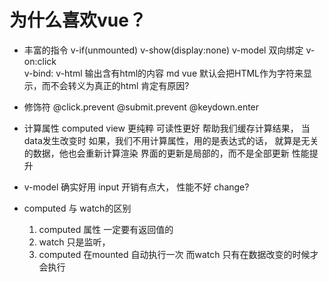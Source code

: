 # 为什么喜欢vue？
   - 丰富的指令
      v-if(unmounted)  v-show(display:none)
      v-model  双向绑定
      v-on:click  
      v-bind:
      v-html   输出含有html的内容   md
      vue 默认会把HTML作为字符来显示，而不会转义为真正的html
      肯定有原因?
   - 修饰符
      @click.prevent
      @submit.prevent
      @keydown.enter
   - 计算属性 computed
      view 更纯粹 可读性更好
      帮助我们缓存计算结果， 当data发生改变时
      如果，我们不用计算属性，用的是表达式的话，
      就算是无关的数据，他也会重新计算渲染
      界面的更新是局部的，而不是全部更新
      性能提升

- v-model 确实好用
   input 开销有点大， 性能不好   change?
- computed 与 watch的区别
   1. computed 属性 一定要有返回值的
   2. watch 只是监听，
   3. computed 在mounted 自动执行一次
      而watch 只有在数据改变的时候才会执行

